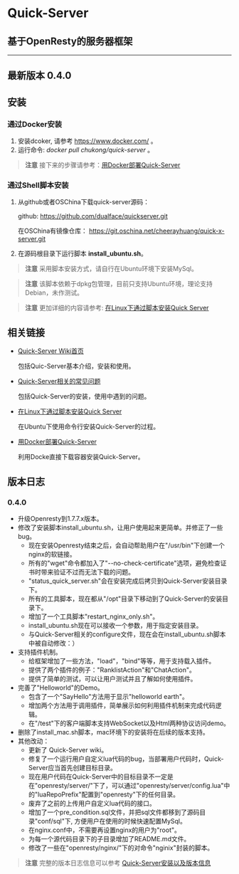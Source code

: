 # Quick-Server
## 基于OpenResty的服务器框架

---

## 最新版本 0.4.0

## 安装

### 通过Docker安装

1. 安装dcoker, 请参考 https://www.docker.com/ 。
2. 运行命令: *docker pull chukong/quick-server* 。

> **注意** 接下来的步骤请参考：[用Docker部署Quick-Server](https://github.com/dualface/quickserver/wiki/%E7%94%A8docker%E9%83%A8%E7%BD%B2quick-server)

### 通过Shell脚本安装

1. 从github或者OSChina下载quick-server源码：

   github:
   https://github.com/dualface/quickserver.git

   在OSChina有镜像仓库：
   https://git.oschina.net/cheerayhuang/quick-x-server.git

2. 在源码根目录下运行脚本 **install_ubuntu.sh**。

> **注意** 采用脚本安装方式，请自行在Ubuntu环境下安装MySql。

> **注意** 该脚本依赖于dpkg包管理，目前只支持Ubuntu环境，理论支持Debian，未作测试。

> **注意** 更加详细的内容请参考: [在Linux下通过脚本安装Quick Server
](https://github.com/dualface/quickserver/wiki/%E5%9C%A8Linux%E4%B8%8B%E9%80%9A%E8%BF%87%E8%84%9A%E6%9C%AC%E5%AE%89%E8%A3%85Quick-Server)

## 相关链接

- [Quick-Server Wiki首页](https://github.com/dualface/quickserver/wiki)
  
  包括Quic-Server基本介绍，安装和使用。

- [Quick-Server相关的常见问题]()

  包括Quick-Server的安装，使用中遇到的问题。
  
- [在Linux下通过脚本安装Quick Server](https://github.com/dualface/quickserver/wiki/%E5%9C%A8Linux%E4%B8%8B%E9%80%9A%E8%BF%87%E8%84%9A%E6%9C%AC%E5%AE%89%E8%A3%85Quick-Server)
  
  在Ubuntu下使用命令行安装Quick-Server的过程。

- [用Docker部署Quick-Server](https://github.com/dualface/quickserver/wiki/%E7%94%A8docker%E9%83%A8%E7%BD%B2quick-server)
  
  利用Docke直接下载容器安装Quick-Server。

## 版本日志

### 0.4.0
- 升级Openresty到1.7.7.x版本。
- 修改了安装脚本install_ubuntu.sh，让用户使用起来更简单。并修正了一些bug。
    - 现在安装Openresty结束之后，会自动帮助用户在"/usr/bin"下创建一个nginx的软链接。
    - 所有的"wget"命令都加入了"--no-check-certificate"选项，避免检查证书时带来验证不过而无法下载的问题。
    - "status\_quick_server.sh"会在安装完成后拷贝到Quick-Server安装目录下。
    - 所有的工具脚本，现在都从"/opt"目录下移动到了Quick-Server的安装目录下。
    - 增加了一个工具脚本"restart\_nginx_only.sh"。
    - install_ubuntu.sh现在可以接收一个参数，用于指定安装目录。
    - 与Quick-Server相关的configure文件，现在会在install_ubuntu.sh脚本中被自动修改：）
- 支持插件机制。
    - 给框架增加了一些方法，"load"，"bind"等等，用于支持载入插件。
    - 提供了两个插件的例子："RanklistAction"和"ChatAction"。
    - 提供了简单的测试，可以让用户测试并且了解如何使用插件。
- 完善了"Helloworld"的Demo。
    - 包含了一个"SayHello"方法用于显示"helloworld earth"。
    - 增加两个方法用于调用插件，简单展示如何利用插件机制来完成代码逻辑。
    - 在"/test"下的客户端脚本支持WebSocket以及Html两种协议访问demo。
- 删除了install_mac.sh脚本，mac环境下的安装将在后续的版本支持。
- 其他改动：
    - 更新了 Quick-Server wiki。
    - 修复了一个运行用户自定义lua代码的bug，当部署用户代码时，Quick-Server应当首先创建目标目录。
    - 现在用户代码在Quick-Server中的目标目录不一定是在"openresty/server/"下了，可以通过"openresty/server/config.lua"中的"luaRepoPrefix"配置到"openresty"下的任何目录。
    - 废弃了之前的上传用户自定义lua代码的接口。
    - 增加了一个pre_condition.sql文件，并把sql文件都移到了源码目录"conf/sql"下, 方便用户在使用的时候快速配置MySql。
    - 在nginx.conf中，不需要再设置nginx的用户为"root"。
    - 为每一个源代码目录下的子目录增加了README.md文件。
    - 修改了一些在"openresty/nginx/"下的对命令"nginix"封装的脚本。

> **注意** 完整的版本日志信息可以参考 [Quick-Server安装以及版本信息](https://github.com/dualface/quickserver/wiki/Quick-Server%E5%AE%89%E8%A3%85%E4%BB%A5%E5%8F%8A%E7%89%88%E6%9C%AC%E4%BF%A1%E6%81%AF)
